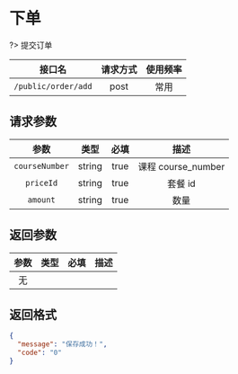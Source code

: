 <!-- order_add.md -->

# 下单

?> 提交订单

|       接口名        | 请求方式 | 使用频率 |
| :-----------------: | :------: | :------: |
| `/public/order/add` |   post   |   常用   |

## 请求参数

|      参数      |  类型  | 必填 |        描述        |
| :------------: | :----: | :--: | :----------------: |
| `courseNumber` | string | true | 课程 course_number |
|   `priceId`    | string | true |      套餐 id       |
|    `amount`    | string | true |        数量        |

## 返回参数

| 参数 | 类型 | 必填 | 描述 |
| :--: | :--: | :--: | :--: |
|  无  |      |      |      |

## 返回格式

```json
{
  "message": "保存成功！",
  "code": "0"
}
```
